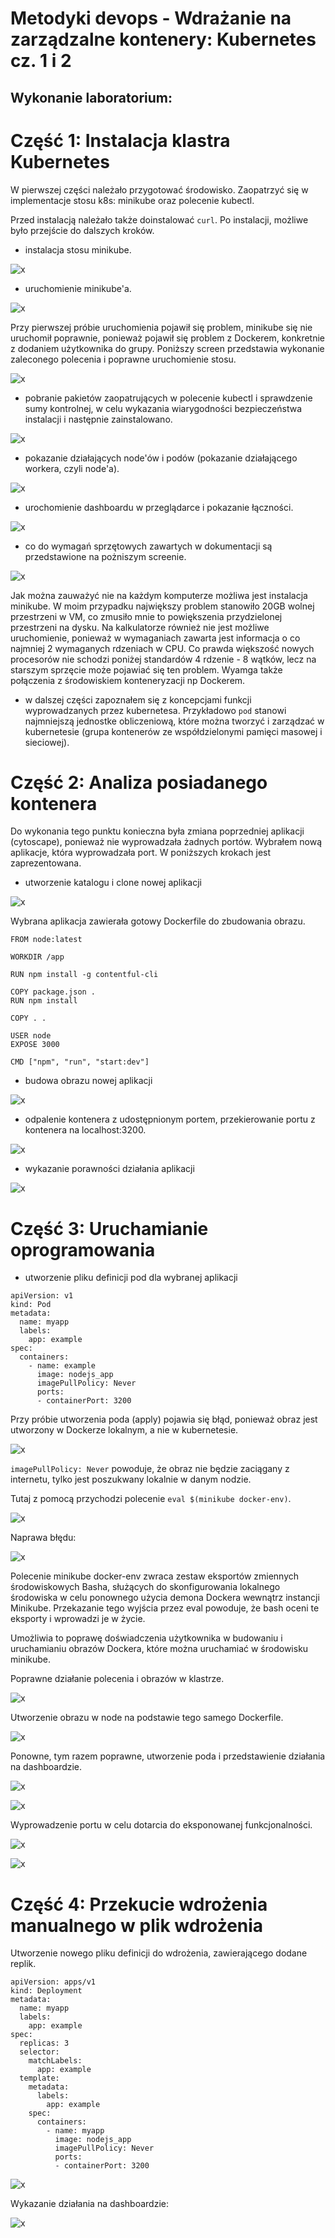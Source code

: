 # Metodyki devops - Wdrażanie na zarządzalne kontenery: Kubernetes cz. 1 i 2

## Wykonanie laboratorium:

# **Część 1: Instalacja klastra Kubernetes**
W pierwszej części należało przygotować środowisko. Zaopatrzyć się w implementacje stosu k8s: minikube oraz polecenie kubectl.

Przed instalacją należało także doinstalować `curl`. Po instalacji, możliwe było przejście do dalszych kroków.

- instalacja stosu minikube.

![x](../lab11/1_minikube.png)

- uruchomienie minikube'a.

![x](../lab11/2_minikube_start.png)

Przy pierwszej próbie uruchomienia pojawił się problem, minikube się nie uruchomił poprawnie, ponieważ pojawił się problem z Dockerem, konkretnie z dodaniem użytkownika do grupy. Poniższy screen przedstawia wykonanie zaleconego polecenia i poprawne uruchomienie stosu. 

![x](../lab11/4_minikube_start2.png)

- pobranie pakietów zaopatrujących w polecenie kubectl i sprawdzenie sumy kontrolnej, w celu wykazania wiarygodności bezpieczeństwa instalacji i następnie zainstalowano.

![x](../lab11/2_kubectl_install.png)

- pokazanie działających node'ów i podów (pokazanie działającego workera, czyli node'a). 

![x](../lab11/5_kubectl_get.png)

- urochomienie dashboardu w przeglądarce i pokazanie łączności.

![x](../lab11/6_dashboard.png)

- co do wymagań sprzętowych zawartych w dokumentacji są przedstawione na pożniszym screenie.

![x](../lab11/7_minikube_wymagania.png)

Jak można zauważyć nie na każdym komputerze możliwa jest instalacja minikube. W moim przypadku największy problem stanowiło 20GB wolnej przestrzeni w VM, co zmusiło mnie to powiększenia przydzielonej przestrzeni na dysku. Na kalkulatorze również nie jest możliwe uruchomienie, ponieważ w wymaganiach zawarta jest informacja o co najmniej 2 wymaganych rdzeniach w CPU. Co prawda większość nowych procesorów nie schodzi poniżej standardów 4 rdzenie - 8 wątków, lecz na starszym sprzęcie może pojawiać się ten problem. Wyamga także połączenia z środowiskiem konteneryzacji np Dockerem.

- w dalszej części zapoznałem się z 
koncepcjami funkcji wyprowadzanych przez kubernetesa. Przykładowo `pod` stanowi najmniejszą jednostke obliczeniową, które można tworzyć i zarządzać w kubernetesie (grupa kontenerów ze współdzielonymi pamięci masowej i sieciowej).

# **Część 2: Analiza posiadanego kontenera**

Do wykonania tego punktu konieczna była zmiana poprzedniej aplikacji (cytoscape), ponieważ nie wyprowadzała żadnych portów. Wybrałem nową aplikacje, która wyprowadzała port. W poniższych krokach jest zaprezentowana.

- utworzenie katalogu i clone nowej aplikacji

![x](../lab11/8_nowa_appka.png)

Wybrana aplikacja zawierała gotowy Dockerfile do zbudowania obrazu.

```
FROM node:latest

WORKDIR /app

RUN npm install -g contentful-cli

COPY package.json .
RUN npm install

COPY . .

USER node
EXPOSE 3000

CMD ["npm", "run", "start:dev"]
```

- budowa obrazu nowej aplikacji

![x](../lab11/9_apka_obraz.png)

- odpalenie kontenera z udostępnionym portem, przekierowanie portu z kontenera na localhost:3200.

![x](../lab11/10_appka_kontener_z_portem.png)

- wykazanie porawności działania aplikacji

![x](../lab11/11_apka_stronka.png)

# **Część 3: Uruchamianie oprogramowania**

- utworzenie pliku definicji pod dla wybranej aplikacji

```
apiVersion: v1
kind: Pod
metadata:
  name: myapp
  labels:
    app: example
spec:
  containers:
    - name: example
      image: nodejs_app
      imagePullPolicy: Never
      ports:
      - containerPort: 3200
```

Przy próbie utworzenia poda (apply) pojawia się błąd, ponieważ obraz jest utworzony w Dockerze lokalnym, a nie w kubernetesie.

![x](../lab11/12_apply_fail.png)

 `imagePullPolicy: Never` powoduje, że obraz nie będzie zaciągany z internetu, tylko jest poszukwany lokalnie w danym nodzie. 

Tutaj z pomocą przychodzi polecenie `eval $(minikube docker-env)`.

![x](../lab11/12_eval_error.png)

Naprawa błędu:

![x](../lab11/12_eval_fix.png)

 Polecenie minikube docker-env zwraca zestaw eksportów zmiennych środowiskowych Basha, służących do skonfigurowania lokalnego środowiska w celu ponownego użycia demona Dockera wewnątrz instancji Minikube. Przekazanie tego wyjścia przez eval powoduje, że bash oceni te eksporty i wprowadzi je w życie.

Umożliwia to poprawę doświadczenia użytkownika w budowaniu i uruchamianiu obrazów Dockera, które można uruchamiać w środowisku minikube.

Poprawne działanie polecenia i obrazów w klastrze.

![x](../lab11/13_minikube_images.png)

Utworzenie obrazu w node na podstawie tego samego Dockerfile.

![x](../lab11/14_new_image.png)

Ponowne, tym razem poprawne, utworzenie poda i przedstawienie działania na dashboardzie.

![x](../lab11/15_kubectl_pods.png)

![x](../lab11/16_working_App.png)

Wyprowadzenie portu w celu dotarcia do eksponowanej funkcjonalności.

![x](../lab11/17_1_port.png)

![x](../lab11/17_port_mapping.png)

# **Część 4: Przekucie wdrożenia manualnego w plik wdrożenia**

Utworzenie nowego pliku definicji do wdrożenia, zawierającego dodane replik. 

```
apiVersion: apps/v1
kind: Deployment
metadata:
  name: myapp
  labels:
    app: example
spec:
  replicas: 3
  selector:
    matchLabels:
      app: example
  template:
    metadata:
      labels:
        app: example
    spec:
      containers:
        - name: myapp
          image: nodejs_app
          imagePullPolicy: Never
          ports:
          - containerPort: 3200
```

![x](../lab11/18_deployment.png)

Wykazanie działania na dashboardzie:

![x](../lab11/19_pods_dashboard.png)


